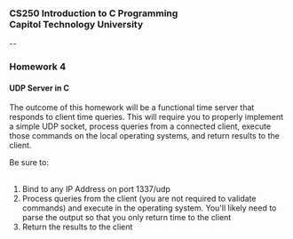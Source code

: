 ### CS250 Introduction to C Programming<br> Capitol Technology University
--
### Homework 4<br>

#### UDP Server in C

The outcome of this homework will be a functional time server that responds to client time queries. This will require you to properly implement a simple UDP socket, process queries from a connected client, execute those commands on the local operating systems, and return results to the client.

Be sure to:<br><br>
1. Bind to any IP Address on port 1337/udp<br>
2. Process queries from the client (you are not required to validate commands) and execute in the operating system. You'll likely need to parse the output so that you only return time to the client<br>
4. Return the results to the client<br>